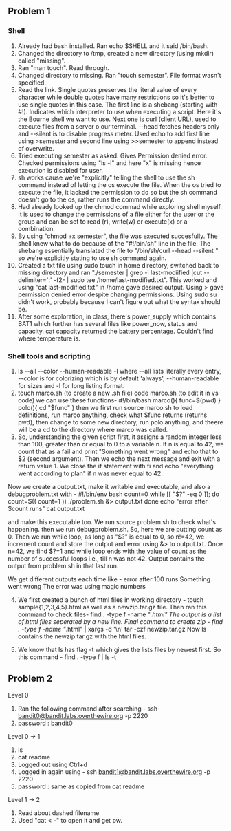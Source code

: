 ## Problem 1
### Shell
1. Already had bash installed. Ran echo $SHELL and it said /bin/bash. 
2. Changed the directory to /tmp, created a new directory (using mkdir) called "missing".
3. Ran "man touch". Read through.
4. Changed directory to missing. Ran "touch semester". File format wasn't specified.
5. Read the link. Single quotes preserves the literal value of every character while double quotes have many restrictions so it's better to use single quotes in this case. The first line is a shebang (starting with #!). Indicates which interpreter to use when executing a script. Here it's the Bourne shell we want to use. Next one is curl (client URL), used to execute files from a server o our terminal. --head fetches headers only and --silent is to disable progress meter. Used echo to add first line using >semester and second line using >>semester to append instead of overwrite.
6. Tried executing semester as asked. Gives Permission denied error. Checked permissions using "ls -l" and here "x" is missing hence execution is disabled for user.
7. sh <filename> works cause we're "explicitly" telling the shell to use the sh command instead of letting the os execute the file. When the os tried to execute the file, it lacked the permission to do so but the sh command doesn't go to the os, rather runs the command directly.
8. Had already looked up the chmod commad while exploring shell myself. It is used to change the permissions of a file either for the user or the group and can be set to read (r), write(w) or execute(x) or a combination. 
9. By using "chmod +x semester", the file was executed succesfully. The shell knew what to do because of the "#!/bin/sh" line in the file. The shebang essentially translated the file to "/bin/sh/curl --head --silent <URL>" so we're explicitly stating to use sh command again. 
10. Created a txt file using sudo touch in home directory, switched back to missing directory and ran "./semester | grep -i last-modiified |cut --delimiter=':' -f2- | sudo tee /home/last-modified.txt". This worked and using "cat last-modified.txt" in /home gave desired output.
Using > gave permission denied error despite changing permissions. 
Using sudo su didn't work, probably because I can't figure out what the syntax should be.
11. After some exploration, in class, there's power_supply which contains BAT1 which further has several files like power_now, status and capacity. cat capacity returned the battery percentage.
Couldn't find where temperature is.

### Shell tools and scripting
1. ls --all --color --human-readable -l
where --all lists literally every entry, --color is for colorizing which is by default 'always', --human-readable for sizes and -l for long listing format.
2. touch marco.sh (to create a new .sh file)
code marco.sh (to edit it in vs code)
we can use these functions-
#!/bin/bash
marco(){
    func=$(pwd)
}
polo(){
    cd "$func"
}
then we first run source marco.sh to load definitions, run marco anything, check what $func returns (returns pwd), then change to some new directory, run polo anything, and theere will be a cd to the directory where marco was called.
3. So, understanding the given script first, it assigns a random integer less than 100, greater than or equal to 0 to a variable n. If n is equal to 42, we count that as a fail and print "Something went wrong" and echo that to $2 (second argument). Then we echo the next message and exit with a return value 1. We close the if statement with fi and echo "everything went according to plan" if n was never equal to 42.

Now we create a output.txt, make it writable and executable, and also a debugproblem.txt with -
#!/bin/env bash
count=0
while [[ "$?" -eq 0 ]];
do
count=$(( count+1 )) 
./problem.sh &> output.txt 
done
echo "error after $count runs"
cat output.txt

and make this executable too. 
We run source problem.sh to check what's happening. 
then we run debugproblem.sh. So, here we are putting count as 0. Then we run while loop, as long as "$?" is equal to 0, so n!=42, we increment count and store the output and error using &> to output.txt. Once n=42, we find $?=1 and while loop ends with the value of count as the number of successful loops i.e., till n was not 42. Output contains the output from problem.sh in that last run.

We get different outputs each time like -
error after 100 runs
Something went wrong
The error was using magic numbers

4. We first created a bunch of html files in working directory -
touch sample{1,2,3,4,5}.html 
as well as a newzip.tar.gz file.
Then ran this command to check files-
find . -type f -name "*.html" 
The output is a list of html files seperated by a new line.
Final command to create zip -
find . -type f -name "*.html" | xargs -d '\n' tar -czf newzip.tar.gz
Now ls contains the newzip.tar.gz with the html files.

5. We know that ls has  flag -t which gives the lists files by newest first.
So this command -
find . -type f | ls -t

## Problem 2
Level 0

1. Ran the following command after searching -
ssh bandit0@bandit.labs.overthewire.org -p 2220
2. password : bandit0

Level 0 -> 1

1. ls
2. cat readme
3. Logged out using Ctrl+d
4. Logged in again using -
ssh bandit1@bandit.labs.overthewire.org -p 2220
5. password : same as copied from cat readme

Level 1 -> 2

1. Read about dashed filename
2. Used "cat < -" to open it and get pw.

